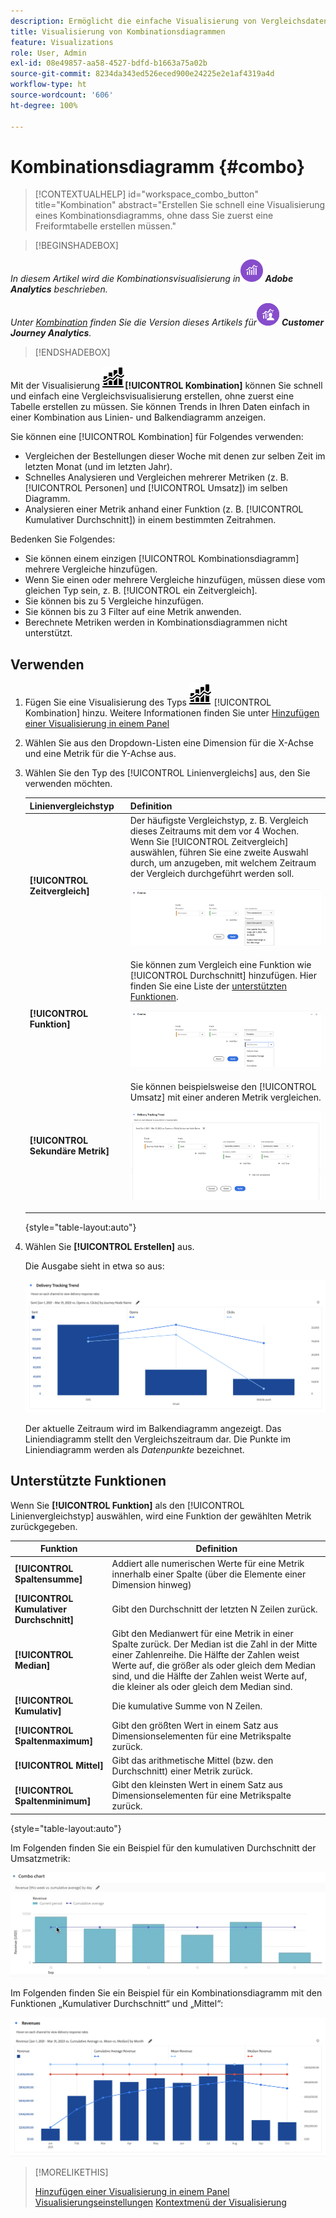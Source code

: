 ```yaml
---
description: Ermöglicht die einfache Visualisierung von Vergleichsdaten in Analysis Workspace, z. B. das Erstellen von Vergleichen mit dem letzten Monat, dem letzten Jahr usw.
title: Visualisierung von Kombinationsdiagrammen
feature: Visualizations
role: User, Admin
exl-id: 08e49857-aa58-4527-bdfd-b1663a75a02b
source-git-commit: 8234da343ed526eced900e24225e2e1af4319a4d
workflow-type: ht
source-wordcount: '606'
ht-degree: 100%

---
```


# Kombinationsdiagramm {#combo}

<!-- markdownlint-disable MD034 -->

>[!CONTEXTUALHELP]
>id="workspace_combo_button"
>title="Kombination"
>abstract="Erstellen Sie schnell eine Visualisierung eines Kombinationsdiagramms, ohne dass Sie zuerst eine Freiformtabelle erstellen müssen."

<!-- markdownlint-enable MD034 -->


>[!BEGINSHADEBOX]

_In diesem Artikel wird die Kombinationsvisualisierung in_![AdobeAnalytics](/help/assets/icons/AdobeAnalytics.svg) _**Adobe Analytics** beschrieben._

_Unter [Kombination](https://experienceleague.adobe.com/de/docs/analytics-platform/using/cja-workspace/visualizations/combo-charts) finden Sie die Version dieses Artikels für_![CustomerJourneyAnalytics](/help/assets/icons/CustomerJourneyAnalytics.svg) _**Customer Journey Analytics**._

>[!ENDSHADEBOX]


Mit der Visualisierung ![Kombinationsdiagramm](/help/assets/icons/ComboChart.svg)**[!UICONTROL Kombination]** können Sie schnell und einfach eine Vergleichsvisualisierung erstellen, ohne zuerst eine Tabelle erstellen zu müssen. Sie können Trends in Ihren Daten einfach in einer Kombination aus Linien- und Balkendiagramm anzeigen.

Sie können eine [!UICONTROL Kombination] für Folgendes verwenden:

* Vergleichen der Bestellungen dieser Woche mit denen zur selben Zeit im letzten Monat (und im letzten Jahr).
* Schnelles Analysieren und Vergleichen mehrerer Metriken (z. B. [!UICONTROL Personen] und [!UICONTROL Umsatz]) im selben Diagramm.
* Analysieren einer Metrik anhand einer Funktion (z. B. [!UICONTROL Kumulativer Durchschnitt]) in einem bestimmten Zeitrahmen.

Bedenken Sie Folgendes:

* Sie können einem einzigen [!UICONTROL Kombinationsdiagramm] mehrere Vergleiche hinzufügen.
* Wenn Sie einen oder mehrere Vergleiche hinzufügen, müssen diese vom gleichen Typ sein, z. B. [!UICONTROL ein Zeitvergleich].
* Sie können bis zu 5 Vergleiche hinzufügen.
* Sie können bis zu 3 Filter auf eine Metrik anwenden.
* Berechnete Metriken werden in Kombinationsdiagrammen nicht unterstützt.

## Verwenden

1. Fügen Sie eine Visualisierung des Typs ![Kommentar](/help/assets/icons/ComboChart.svg) [!UICONTROL Kombination] hinzu. Weitere Informationen finden Sie unter [Hinzufügen einer Visualisierung in einem Panel](freeform-analysis-visualizations.md#add-visualizations-to-a-panel)

1. Wählen Sie aus den Dropdown-Listen eine Dimension für die X-Achse und eine Metrik für die Y-Achse aus.

1. Wählen Sie den Typ des [!UICONTROL Linienvergleichs] aus, den Sie verwenden möchten.

   | Linienvergleichstyp | Definition |
   | --- | --- |
   | **[!UICONTROL Zeitvergleich]** | Der häufigste Vergleichstyp, z. B. Vergleich dieses Zeitraums mit dem vor 4 Wochen. Wenn Sie [!UICONTROL Zeitvergleich] auswählen, führen Sie eine zweite Auswahl durch, um anzugeben, mit welchem Zeitraum der Vergleich durchgeführt werden soll.<p>![Linienvergleich mit ausgewähltem Zeitraum und dem sekundären Auswahlfeld für Zeitraum.](assets/combo-time-period.png) |
   | **[!UICONTROL Funktion]** | Sie können zum Vergleich eine Funktion wie [!UICONTROL Durchschnitt] hinzufügen. Hier finden Sie eine Liste der [unterstützten Funktionen](#supported-functions).<p>![Dropdown-Menü „Linienvergleich“ mit ausgewählten Funktionen und einer Liste der verfügbaren unterstützten Funktionen.](assets/combo-functions.png) |
   | **[!UICONTROL Sekundäre Metrik]** | Sie können beispielsweise den [!UICONTROL Umsatz] mit einer anderen Metrik vergleichen.<p>![Ein Kombinationsdiagramm, in dem zwei Metriken verglichen werden.](assets/combo-2metrics-settings.png) |

   {style="table-layout:auto"}

1. Wählen Sie **[!UICONTROL Erstellen]** aus.

   Die Ausgabe sieht in etwa so aus:

   ![Ein Kombinationsdiagramm, das den aktuellen Zeitraum in einem Balkendiagramm und den Vergleichszeitraum im Liniendiagramm anzeigt](assets/combo-output.png)

   Der aktuelle Zeitraum wird im Balkendiagramm angezeigt. Das Liniendiagramm stellt den Vergleichszeitraum dar. Die Punkte im Liniendiagramm werden als *Datenpunkte* bezeichnet.

## Unterstützte Funktionen

Wenn Sie **[!UICONTROL Funktion]** als den [!UICONTROL Linienvergleichstyp] auswählen, wird eine Funktion der gewählten Metrik zurückgegeben.

| Funktion | Definition |
| --- | --- |
| **[!UICONTROL Spaltensumme]** | Addiert alle numerischen Werte für eine Metrik innerhalb einer Spalte (über die Elemente einer Dimension hinweg) |
| **[!UICONTROL Kumulativer Durchschnitt]** | Gibt den Durchschnitt der letzten N Zeilen zurück. |
| **[!UICONTROL Median]** | Gibt den Medianwert für eine Metrik in einer Spalte zurück. Der Median ist die Zahl in der Mitte einer Zahlenreihe. Die Hälfte der Zahlen weist Werte auf, die größer als oder gleich dem Median sind, und die Hälfte der Zahlen weist Werte auf, die kleiner als oder gleich dem Median sind. |
| **[!UICONTROL Kumulativ]** | Die kumulative Summe von N Zeilen. |
| **[!UICONTROL Spaltenmaximum]** | Gibt den größten Wert in einem Satz aus Dimensionselementen für eine Metrikspalte zurück. |
| **[!UICONTROL Mittel]** | Gibt das arithmetische Mittel (bzw. den Durchschnitt) einer Metrik zurück. |
| **[!UICONTROL Spaltenminimum]** | Gibt den kleinsten Wert in einem Satz aus Dimensionselementen für eine Metrikspalte zurück. |

{style="table-layout:auto"}

Im Folgenden finden Sie ein Beispiel für den kumulativen Durchschnitt der Umsatzmetrik:

![Ein Kombinationsdiagramm, das den kumulativen Durchschnitt anzeigt](assets/combo-cumul-avg.png)

Im Folgenden finden Sie ein Beispiel für ein Kombinationsdiagramm mit den Funktionen „Kumulativer Durchschnitt“ und „Mittel“:

![Ein Kombinationsdiagramm, das sowohl die Funktion „Kumulativer Durchschnitt“ als auch die Funktion „Mittel“ anzeigt.](assets/combo-three-functions.png)

>[!MORELIKETHIS]
>
>[Hinzufügen einer Visualisierung in einem Panel](/help/analyze/analysis-workspace/visualizations/freeform-analysis-visualizations.md#add-visualizations-to-a-panel)
>[Visualisierungseinstellungen](/help/analyze/analysis-workspace/visualizations/freeform-analysis-visualizations.md#settings)
>[Kontextmenü der Visualisierung](/help/analyze/analysis-workspace/visualizations/freeform-analysis-visualizations.md#context-menu)
>

